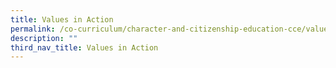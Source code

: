 ```yaml
---
title: Values in Action
permalink: /co-curriculum/character-and-citizenship-education-cce/values-in-action
description: ""
third_nav_title: Values in Action
---
```

